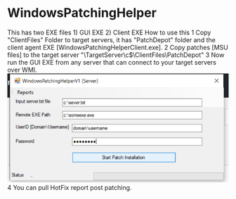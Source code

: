 # WindowsPatchingHelper


This has two EXE files 1) GUI EXE 2) Client EXE
How to use this
1 Copy "ClientFiles" Folder to target servers, it has "PatchDepot" folder and the client agent EXE [WindowsPatchingHelperClient.exe].
2 Copy patches [MSU files] to the target server "\\TargetServer\c$\ClientFiles\PatchDepot"
3 Now run the GUI EXE from any server that can connect to your target servers over WMI.
![alt text](https://github.com/prax78/WindowsPatchingHelper/blob/master/patchtool.png?raw=true)
4 You can pull HotFix report post patching.
